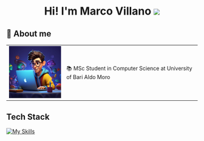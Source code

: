 <h1 align="center"> Hi! I'm Marco Villano <img src="https://media.giphy.com/media/hvRJCLFzcasrR4ia7z/giphy.gif" width="35"></h1>

<h2>👤 About me </h2>
<table border="0">
<td width="30%">
      <img src="2150797574-1-960x960.jpg" style="max-width: 256px; width: 100%; height: auto;">
    </td>
    <td width="70%">
      📚 MSc Student in Computer Science at University of Bari Aldo Moro <br>
  </tr>
</table>

## Tech Stack
[![My Skills](https://skillicons.dev/icons?i=html,css,c,cpp,debian,eclipse,github,java,kali,linux,py,powershell,pycharm,vscode)](https://skillicons.dev)
